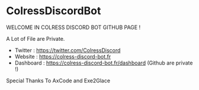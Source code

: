 # ColressDiscordBot

WELCOME IN COLRESS DISCORD BOT GITHUB PAGE !

A Lot of File are Private.

- Twitter : https://twitter.com/ColressDiscord
- Website : https://colress-discord-bot.fr
- Dashboard : https://colress-discord-bot.fr/dashboard (Github are private !)

Special Thanks To AxCode and Exe2Glace
